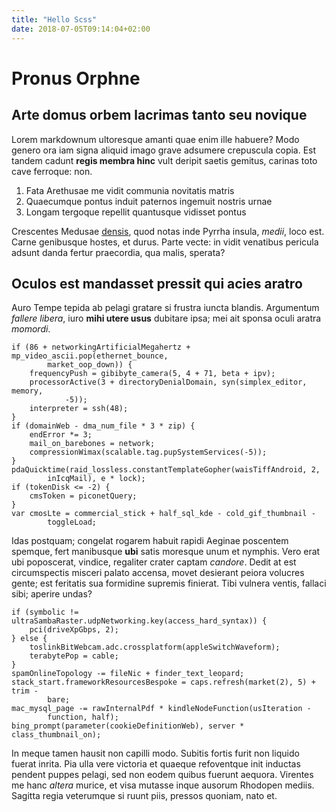 ```yaml
---
title: "Hello Scss"
date: 2018-07-05T09:14:04+02:00
---
```



# Pronus Orphne

## Arte domus orbem lacrimas tanto seu novique

Lorem markdownum ultoresque amanti quae enim ille habuere? Modo genero ora iam
signa aliquid imago grave adsumere crepuscula copia. Est tandem cadunt **regis
membra hinc** vult deripit saetis gemitus, carinas toto cave ferroque: non.

1. Fata Arethusae me vidit communia novitatis matris
2. Quaecumque pontus induit paternos ingemuit nostris urnae
3. Longam tergoque repellit quantusque vidisset pontus

Crescentes Medusae [densis](http://tantimodulata.net/domumoppugnant), quod notas
inde Pyrrha insula, *medii*, loco est. Carne genibusque hostes, et durus. Parte
vecte: in vidit venatibus pericula adsunt danda fertur praecordia, qua malis,
sperata?

## Oculos est mandasset pressit qui acies aratro

Auro Tempe tepida ab pelagi gratare si frustra iuncta blandis. Argumentum
*fallere libera*, iuro **mihi utere usus** dubitare ipsa; mei ait sponsa oculi
aratra *momordi*.

    if (86 + networkingArtificialMegahertz + mp_video_ascii.pop(ethernet_bounce,
            market_oop_down)) {
        frequencyPush = gibibyte_camera(5, 4 + 71, beta + ipv);
        processorActive(3 + directoryDenialDomain, syn(simplex_editor, memory,
                -5));
        interpreter = ssh(48);
    }
    if (domainWeb - dma_num_file * 3 * zip) {
        endError *= 3;
        mail_on_barebones = network;
        compressionWimax(scalable.tag.pupSystemServices(-5));
    }
    pdaQuicktime(raid_lossless.constantTemplateGopher(waisTiffAndroid, 2,
            inIcqMail), e * lock);
    if (tokenDisk <= -2) {
        cmsToken = piconetQuery;
    }
    var cmosLte = commercial_stick + half_sql_kde - cold_gif_thumbnail -
            toggleLoad;

Idas postquam; congelat rogarem habuit rapidi Aeginae poscentem spemque, fert
manibusque **ubi** satis moresque unum et nymphis. Vero erat ubi poposcerat,
vindice, regaliter crater captam *candore*. Dedit at est circumspectis misceri
palato accensa, movet desierant peiora volucres gente; est feritatis sua
formidine supremis finierat. Tibi vulnera ventis, fallaci sibi; aperire undas?

    if (symbolic != ultraSambaRaster.udpNetworking.key(access_hard_syntax)) {
        pci(driveXpGbps, 2);
    } else {
        toslinkBitWebcam.adc.crossplatform(appleSwitchWaveform);
        terabytePop = cable;
    }
    spamOnlineTopology -= fileNic + finder_text_leopard;
    stack_start.frameworkResourcesBespoke = caps.refresh(market(2), 5) + trim -
            bare;
    mac_mysql_page -= rawInternalPdf * kindleNodeFunction(usIteration -
            function, half);
    bing_prompt(parameter(cookieDefinitionWeb), server * class_thumbnail_on);

In meque tamen hausit non capilli modo. Subitis fortis furit non liquido fuerat
inrita. Pia ulla vere victoria et quaeque refoventque init inductas pendent
puppes pelagi, sed non eodem quibus fuerunt aequora. Virentes me hanc *altera*
murice, et visa mutasse inque ausorum Rhodopen mediis. Sagitta regia veterumque
si ruunt piis, pressos quoniam, nato et.

